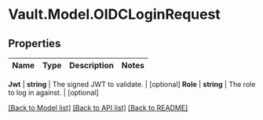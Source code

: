 # Vault.Model.OIDCLoginRequest

## Properties

Name | Type | Description | Notes
------------ | ------------- | ------------- | -------------

**Jwt** | **string** | The signed JWT to validate. | [optional] **Role** | **string** | The role to log in against. | [optional] 

[[Back to Model list]](../README.md#documentation-for-models) [[Back to API list]](../README.md#documentation-for-api-endpoints) [[Back to README]](../README.md)

